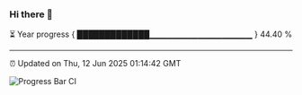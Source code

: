 ### Hi there 👋

⏳ Year progress { █████████████▁▁▁▁▁▁▁▁▁▁▁▁▁▁▁▁▁ } 44.40 %

---

⏰ Updated on Thu, 12 Jun 2025 01:14:42 GMT

![Progress Bar CI](https://github.com/liununu/liununu/workflows/Progress%20Bar%20CI/badge.svg)

